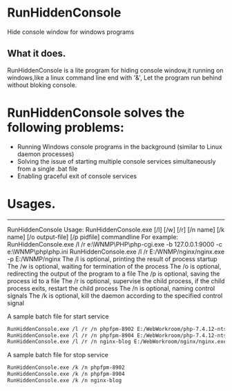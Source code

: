 # RunHiddenConsole
Hide console window for windows programs

What it does.
-------------
RunHiddenConsole is a lite program for hiding console window,it running on windows,like a linux command line end with '&',
Let the program run behind without bloking console.

# RunHiddenConsole solves the following problems:

* Running Windows console programs in the background (similar to Linux daemon processes)
* Solving the issue of starting multiple console services simultaneously from a single .bat file
* Enabling graceful exit of console services

# Usages.
-------------
	
RunHiddenConsole Usage:
RunHiddenConsole.exe [/l] [/w] [/r] [/n name] [/k name] [/o output-file] [/p pidfile] commandline
For example:
RunHiddenConsole.exe /l /r e:\WNMP\PHP\php-cgi.exe -b 127.0.0.1:9000 -c e:\WNMP\php\php.ini
RunHiddenConsole.exe /l /r E:/WNMP/nginx/nginx.exe -p E:/WNMP/nginx
The /l is optional, printing the result of process startup
The /w is optional, waiting for termination of the process
The /o is optional, redirecting the output of the program to a file
The /p is optional, saving the process id to a file
The /r is optional, supervise the child process, if the child process exits, restart the child process
The /n is optional, naming control signals
The /k is optional, kill the daemon according to the specified control signal

A sample batch file for start service
```bash
RunHiddenConsole.exe /l /r /n phpfpm-8902 E:/WebWorkroom/php-7.4.12-nts/php-cgi.exe -b 127.0.0.1:8902 -c E:/WebWorkroom/php-7.4.12-nts/php.ini
RunHiddenConsole.exe /l /r /n phpfpm-8904 E:/WebWorkroom/php-7.4.12-nts/php-cgi.exe -b 127.0.0.1:8904 -c E:/WebWorkroom/php-7.4.12-nts/php.ini
RunHiddenConsole.exe /l /r /n nginx-blog E:/WebWorkroom/nginx/nginx.exe -p E:/WebWorkroom/nginx
```
A sample batch file for stop service
```bash
RunHiddenConsole.exe /k /n phpfpm-8902
RunHiddenConsole.exe /k /n phpfpm-8904
RunHiddenConsole.exe /k /n nginx-blog
```
